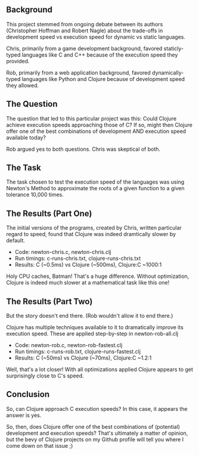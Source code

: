 ## Background ##

This project stemmed from ongoing debate between its authors (Christopher
Hoffman and Robert Nagle) about the trade-offs in development speed vs
execution speed for dynamic vs static languages.

Chris, primarily from a game development background, favored staticly-typed
languages like C and C++ because of the execution speed they provided.

Rob, primarily from a web application background, favored dynamically-typed
languages like Python and Clojure because of development speed they allowed.


## The Question ##

The question that led to this particular project was this:
Could Clojure achieve execution speeds approaching those of C? 
If so, might then Clojure offer one of the best combinations of development 
AND execution speed available today?

Rob argued yes to both questions. Chris was skeptical of both.


## The Task ##

The task chosen to test the execution speed of the languages was using Newton's
Method to approximate the roots of a given function to a given tolerance 10,000
times.


## The Results (Part One) ##

The initial versions of the programs, created by Chris, written particular
regard to speed, found that Clojure was indeed dramtically slower by default. 

* Code: newton-chris.c, newton-chris.clj
* Run timings: c-runs-chris.txt, clojure-runs-chris.txt
* Results: C (~0.5ms) vs Clojure (~500ms), Clojure:C ~1000:1

Holy CPU caches, Batman! That's a huge difference. Without optimization,
Clojure is indeed much slower at a mathematical task like this one!


## The Results (Part Two) ##

But the story doesn't end there. (Rob wouldn't allow it to end there.)

Clojure has multiple techniques available to it to dramatically improve
its execution speed. These are applied step-by-step in newton-rob-all.clj

* Code: newton-rob.c, newton-rob-fastest.clj
* Run timings: c-runs-rob.txt, clojure-runs-fastest.clj
* Results: C (~50ms) vs Clojure (~70ms), Clojure:C ~1.2:1

Well, that's a lot closer! With all optimizations applied Clojure appears to
get surprisingly close to C's speed.


## Conclusion ##

So, can Clojure approach C execution speeds? 
In this case, it appears the answer is yes.

So, then, does Clojure offer one of the best combinations of (potential)
development and execution speeds?
That's ultimately a matter of opinion, but the bevy of Clojure projects
on my Github profile will tell you where I come down on that issue ;)
